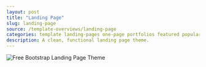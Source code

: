 ```yaml
---
layout: post
title: "Landing Page"
slug: landing-page
source: /template-overviews/landing-page
categories: template landing-pages one-page portfolios featured popular
description: A clean, functional landing page theme.
---
```


<img src="/assets/img/templates/landing-page.jpg" class="img-responsive" alt="Free Bootstrap Landing Page Theme">
